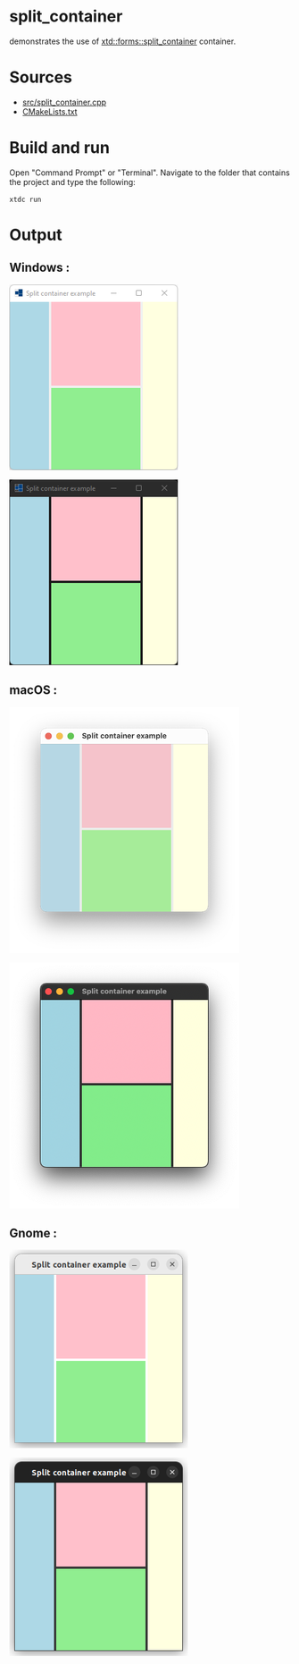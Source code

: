 # split_container

demonstrates the use of [xtd::forms::split_container](https://gammasoft71.github.io/xtd/reference_guides/latest/classxtd_1_1forms_1_1split__container.html) container.

# Sources

* [src/split_container.cpp](src/split_container.cpp)
* [CMakeLists.txt](CMakeLists.txt)

# Build and run

Open "Command Prompt" or "Terminal". Navigate to the folder that contains the project and type the following:

```shell
xtdc run
```

# Output

## Windows :

![Screenshot](../../../../docs/pictures/examples/split_container_w.png)

![Screenshot](../../../../docs/pictures/examples/split_container_wd.png)

## macOS :

![Screenshot](../../../../docs/pictures/examples/split_container_m.png)

![Screenshot](../../../../docs/pictures/examples/split_container_md.png)

## Gnome :

![Screenshot](../../../../docs/pictures/examples/split_container_g.png)

![Screenshot](../../../../docs/pictures/examples/split_container_gd.png)
